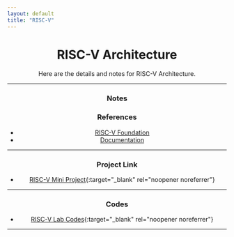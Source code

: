 ```yaml
---
layout: default
title: "RISC-V"
---
```


<div style="text-align: center; margin-top: 20px;">
  <h1>RISC-V Architecture</h1>
  <p>Here are the details and notes for RISC-V Architecture.</p>
</div>

---

<div style="margin: 20px auto; text-align: center;">

### Notes

### References
- [RISC-V Foundation](https://riscv.org/)
- [Documentation](https://riscv.org/technical/specifications/)
---

### Project Link
- [RISC-V Mini Project](https://github.com/Mallikyesh/RISCV/blob/main/RISCvProject.pdf){:target="_blank" rel="noopener noreferrer"}
---

### Codes
- [RISC-V Lab Codes](https://github.com/Mallikyesh/RISCV){:target="_blank" rel="noopener noreferrer"}
---
  
</div>
